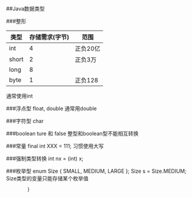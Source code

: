 ##Java数据类型

###整形


类型 | 存储需求(字节) | 范围 
---- | ----- | ----
int | 4 | 正负20亿
short | 2 | 正负3万
long | 8 | 
byte | 1 | 正负128

通常使用int


###浮点型
float, double
通常用double


###字符型
char


###boolean
ture 和 false
整型和boolean型不能相互转换


###常量
	final int XXX = 111;
	习惯使用大写


###强制类型转换
		int nx = (int) x;

###枚举型
			enum Size {
				 SMALL, MEDIUM, LARGE };
	Size s = Size.MEDIUM;
	Size类型的变量只能存储某个枚举值

			}
